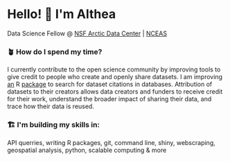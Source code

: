 <h1 align="left"> Hello! 🔆 I'm Althea </h1>

Data Science Fellow @ [NSF Arctic Data Center](https://arcticdata.io/) | [NCEAS](https://www.nceas.ucsb.edu/)

### 🪴 How do I spend my time?

I currently contribute to the open science community by improving tools to give credit to people who create and openly share datasets. I am improving [an](https://english.stackexchange.com/questions/152/when-should-i-use-a-vs-an) R [package](https://github.com/theamarks/scythe) to search for dataset citations in databases. Attribution of datasets to their creators allows data creators and funders to receive credit for their work, understand the broader impact of sharing their data, and trace how their data is reused. 

### 🏗️ I'm building my skills in: 

API querries, writing R packages, git, command line, shiny, webscraping, geospatial analysis, python, scalable computing & more 

<!--
**theamarks/theamarks** is a ✨ _special_ ✨ repository because its `README.md` (this file) appears on your GitHub profile.

Here are some ideas to get you started:

- 🔭 I’m currently working on ...
- 🌱 I’m currently learning ...
- 👯 I’m looking to collaborate on ...
- 🤔 I’m looking for help with ...
- 💬 Ask me about ...
- 📫 How to reach me: ...
- 😄 Pronouns: ...
- ⚡ Fun fact: ...

emoji directory: https://gist.github.com/rxaviers/7360908
-->
